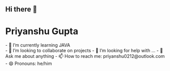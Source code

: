 ## Hi there 👋




<h1> Priyanshu Gupta</h1> 
- 🌱 I’m currently learning JAVA <br>
- 👯 I’m looking to collaborate on projects
- 🤔 I’m looking for help with ...
- 💬 Ask me about anything
- 📫 How to reach me: priyanshu0212@outlook.com
- 😄 Pronouns: he/him
